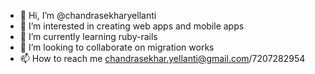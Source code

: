 - 👋 Hi, I’m @chandrasekharyellanti
- 👀 I’m interested in creating web apps and mobile apps
- 🌱 I’m currently learning ruby-rails
- 💞️ I’m looking to collaborate on migration works
- 📫 How to reach me chandrasekhar.yellanti@gmail.com/7207282954

<!---
chandrasekharyellanti/chandrasekharyellanti is a ✨ special ✨ repository because its `README.md` (this file) appears on your GitHub profile.
You can click the Preview link to take a look at your changes.
--->
